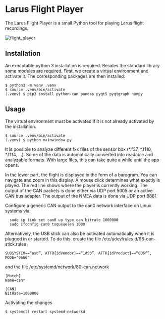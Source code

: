 Larus Flight Player
===================

The Larus Flight Player is a small Python tool for playing Larus flight recordings.

![flight_player](https://github.com/user-attachments/assets/0c8368e6-fc0d-484c-b3a2-e363310241fb)

Installation
------------

An executable python 3 installation is required. Besides the standard library some modules are required. First, 
we create a virtual environment and activate it. The corresponding packages are then installed:

```
$ python3 -m venv .venv
$ source .venv/bin/activate
(.venv) $ pip3 install python-can pandas pyqt5 pyqtgraph numpy
```

Usage
-----

The virtual environment must be activated if it is not already activated by the installation.

```
$ source .venv/bin/activate
(.venv) $ python mainwindow.py
```

It is possible to analyze different fxx files of the sensor box (*.f37, *.f110, *.f114, ...). Some of the data is
automatically converted into readable and analyzable formats. With large files, this can take quite a while until 
the app opens.

In the lower part, the flight is displayed in the form of a barogram. You can navigate and zoom in this display. 
A mouse click determines what exactly is played. The red line shows where the player is currently working. The output 
of the CAN packets is done either via UDP port 5005 or an active CAN bus adapter. The output of the NMEA data is done 
via UDP port 8881.

Configure a generic CAN output to the can0 network interface on Linux systems via:  

      sudo ip link set can0 up type can bitrate 1000000
      sudo ifconfig can0 txqueuelen 1000

Alternatively, the USB stick can also be activated automatically when it is plugged in or started. To do this, create the file /etc/udev/rules.d/98-can-stick.rules

```
SUBSYSTEM==“usb”, ATTR{idVendor}==“1d50”, ATTR{idProduct}==“606f”, MODE="0666”
```
and the file /etc/systemd/network/80-can.network

```
[Match]
Name=can*

[CAN]
BitRate=1000000
```

Activating the changes 

```
$ systemctl restart systemd-networkd
```